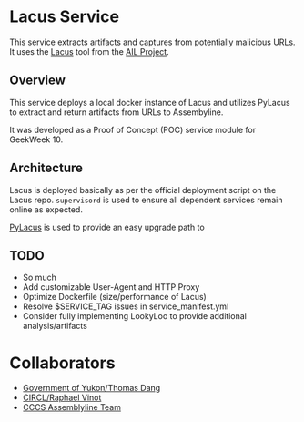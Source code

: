 # Lacus Service

This service extracts artifacts and captures from potentially malicious URLs.
It uses the [Lacus](https://github.com/ail-project/lacus) tool from the [AIL Project](https://www.ail-project.org/).

## Overview

This service deploys a local docker instance of Lacus and utilizes PyLacus to extract and return artifacts from URLs to
Assembyline.

It was developed as a Proof of Concept (POC) service module for GeekWeek 10.

## Architecture
Lacus is deployed basically as per the official deployment script on the Lacus repo. `supervisord` is used to ensure
all dependent services remain online as expected.

[PyLacus](https://github.com/ail-project/PyLacus) is used to provide an easy upgrade path to

## TODO

- So much
- Add customizable User-Agent and HTTP Proxy
- Optimize Dockerfile (size/performance of Lacus)
- Resolve $SERVICE_TAG issues in service_manifest.yml
- Consider fully implementing LookyLoo to provide additional analysis/artifacts

# Collaborators

- [Government of Yukon/Thomas Dang](https://github.com/litobro)
- [CIRCL/Raphael Vinot](https://github.com/Rafiot)
- [CCCS Assemblyline Team](https://github.com/cybercentrecanada)